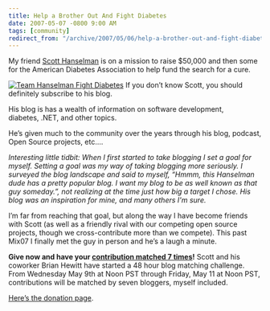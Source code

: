 ```yaml
---
title: Help a Brother Out And Fight Diabetes
date: 2007-05-07 -0800 9:00 AM
tags: [community]
redirect_from: "/archive/2007/05/06/help-a-brother-out-and-fight-diabetes.aspx/"
---
```


My friend [Scott
Hanselman](http://hanselman.com/blog/ "Scott Hanselman’s Blog") is on a
mission to raise $50,000 and then some for the American Diabetes
Association to help fund the search for a cure.

[![Team Hanselman Fight
Diabetes](https://haacked.com/images/haacked_com/WindowsLiveWriter/HelpaBrotherOutAndFightDiabetes_C8BD/hanselmanbadge2255.png)](http://hanselman.com/fightdiabetes "Team Hanselman Fights Diabetes")
If you don’t know Scott, you should definitely subscribe to his blog.

His blog is has a wealth of information on software development,
diabetes, .NET, and other topics.

He’s given much to the community over the years through his blog,
podcast, Open Source projects, etc....

*Interesting little tidbit: When I first started to take blogging I set
a goal for myself. Setting a goal was my way of taking blogging more
seriously. I surveyed the blog landscape and said to myself, “Hmmm, this
Hanselman dude has a pretty popular blog. I want my blog to be as well
known as that guy someday.”, not realizing at the time just how big a
target I chose. His blog was an inspiration for mine, and many others
I'm sure.*

I’m far from reaching that goal, but along the way I have become friends
with Scott (as well as a friendly rival with our competing open source
projects, though we cross-contribute more than we compete). This past
Mix07 I finally met the guy in person and he’s a laugh a minute.

**Give now and have your [contribution matched 7
times](http://www.hanselman.com/blog/DiabetesWalk2007BlogMatchingChallengeAndSilverlightPresentationInPortland.aspx "Diabetes Blog Challenge")!**
Scott and his coworker Brian Hewitt have started a 48 hour blog matching
challenge. From Wednesday May 9th at Noon PST through Friday, May 11 at
Noon PST, contributions will be matched by seven bloggers, myself
included.

[Here’s the donation
page](http://main.diabetes.org/site/TR?pg=personal&fr_id=4753&px=2784611 "Donate!").

